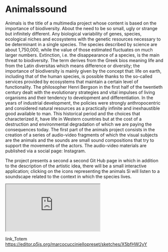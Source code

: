 # Animalssound

Animals is the title of a multimedia project whose content is based on the importance of biodiversity. About the need to be so small, ugly or strange but infinitely different. Any biological variability of genes, species, ecological niches and ecosystems with the genetic resources necessary to be determinant in a single species. The species described by science are about 1,750,000, while the value of those estimated fluctuates on much larger numbers. Extinction, i.e. the disappearance of a species, is the main threat to biodiversity. The term derives from the Greek bios meaning life and from the Latin diversitas which means difference or diversity; the importance of biodiversity is mainly given by the concept that: life on earth, including that of the human species, is possible thanks to the so-called services provided by ecosystems that maintain a certain level of functionality. The philosopher Henri Bergson in the first half of the twentieth century dealt with the evolutionary strategies and vital impulses of living organisms and their tendency to development and differentiation. In the years of industrial development, the policies were strongly anthropocentric and considered natural resources as a practically infinite and inexhaustible good available to man. This historical period and the choices that characterized it, have life in Western countries but at the cost of a destruction and environmental degradation of which we are paying the consequences today. The first part of the animals project consists in the creation of a series of audio-video fragments of which the visual subjects are the animals and the sounds are small sound compositions that try to support the movements of the actors. The audio-video materials are published via a social page: Instagram.

The project presents a second a second Git Hub page in which in addition to the description of the artistic idea, there will be a small interactive application; clicking on the icons representing the animals Sì will listen to a soundscape related to the context in which the species lives.

<iframe src="https://editor.p5js.org/marcocucciniellopreset/full/X5bfHW2yY" style = "height 80%; width 40%; border none;"></iframe>

link_Totem https://editor.p5js.org/marcocucciniellopreset/sketches/X5bfHW2yY
